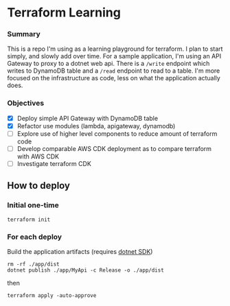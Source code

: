 # Terraform Learning

### Summary

This is a repo I'm using as a learning playground for terraform. I plan to start simply, and slowly add over time. For a sample application, I'm using an API Gateway to proxy to a dotnet web api. There is a `/write` endpoint which writes to DynamoDB table and a `/read` endpoint to read to a table. I'm more focused on the infrastructure as code, less on what the application actually does.

### Objectives

- [x] Deploy simple API Gateway with DynamoDB table
- [x] Refactor use modules (lambda, apigateway, dynamodb)
- [ ] Explore use of higher level components to reduce amount of terraform code
- [ ] Develop comparable AWS CDK deployment as to compare terraform with AWS CDK
- [ ] Investigate terraform CDK

## How to deploy

### Initial one-time
```
terraform init
```

### For each deploy
Build the application artifacts (requires [dotnet SDK](https://dotnet.microsoft.com/en-us/download))

```
rm -rf ./app/dist
dotnet publish ./app/MyApi -c Release -o ./app/dist
```

then
```
terraform apply -auto-approve
```
